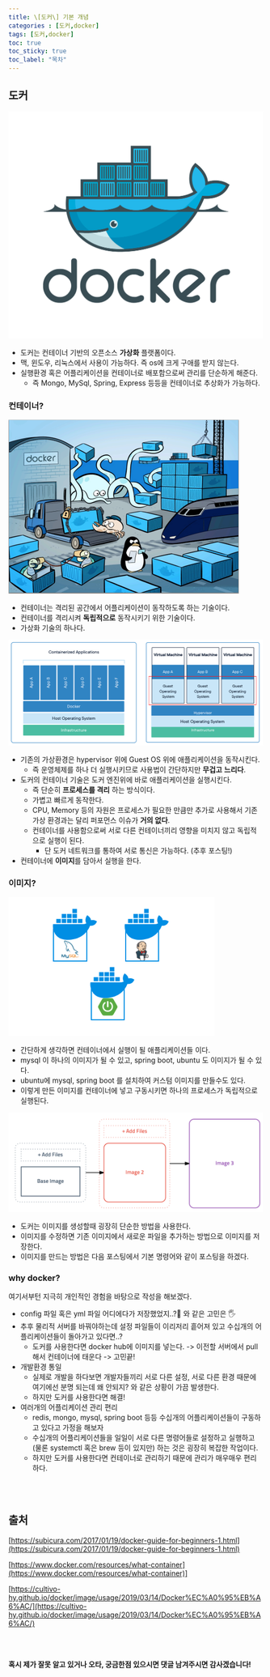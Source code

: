 ```yaml
---
title: \[도커\] 기본 개념
categories : [도커,docker]
tags: [도커,docker]
toc: true
toc_sticky: true
toc_label: "목차"
---
```


도커
-
![docker](/assets/img/back_end/2020_12_07/docker.png)

- 도커는 컨테이너 기반의 오픈소스 **가상화** 플랫폼이다.
- 맥, 윈도우, 리눅스에서 사용이 가능하다. 즉 os에 크게 구애를 받지 않는다.
- 실행환경 혹은 어플리케이션을 컨테이너로 배포함으로써 관리를 단순하게 해준다.
  - 즉 Mongo, MySql, Spring, Express 등등을 컨테이너로 추상화가 가능하다.


### 컨테이너?

![container](/assets/img/back_end/2020_12_07/container.png)

- 컨테이너는 격리된 공간에서 어플리케이션이 동작하도록 하는 기술이다.
- 컨테이너를 격리시켜 **독립적으로** 동작시키기 위한 기술이다.
- 가상화 기술의 하나다.

![docker-vs-vm](/assets/img/back_end/2020_12_07/docker-vm.png)

- 기존의 가상환경은 hypervisor 위에 Guest OS 위에 애플리케이션을 동작시킨다.
  - 즉 운영체제를 하나 더 실행시키므로 사용법이 간단하지만 **무겁고** **느리다**.
- 도커의 컨테이너 기술은 도커 엔진위에 바로 애플리케이션을 실행시킨다.
  - 즉 단순히 **프로세스를 격리** 하는 방식이다.
  - 가볍고 빠르게 동작한다.
  - CPU, Memory 등의 자원은 프로세스가 필요한 만큼만 추가로 사용해서 기존 가상 환경과는 달리 퍼포먼스 이슈가 **거의 없다**.
  - 컨테이너를 사용함으로써 서로 다른 컨테이너끼리 영향을 미치지 않고 독립적으로 실행이 된다.
    - 단 도커 네트워크를 통하여 서로 통신은 가능하다. (추후 포스팅!)
- 컨테이너에 **이미지**를 담아서 실행을 한다. 



### 이미지?

![docker_images](/assets/img/back_end/2020_12_07/images.png)

- 간단하게 생각하면 컨테이너에서 실행이 될 애플리케이션들 이다.
- mysql 이 하나의 이미지가 될 수 있고, spring boot, ubuntu 도 이미지가 될 수 있다.
- ubuntu에 mysql, spring boot 를 설치하여 커스텀 이미지를 만들수도 있다.
- 이렇게 만든 이미지를 컨테이너에 넣고 구동시키면 하나의 프로세스가 독립적으로 실행된다.


![docker_images](/assets/img/back_end/2020_12_07/docker-image.png)

- 도커는 이미지를 생성할때 굉장히 단순한 방법을 사용한다.
- 이미지를 수정하면 기존 이미지에서 새로운 파일을 추가하는 방법으로 이미지를 저장한다.
- 이미지를 만드는 방법은 다음 포스팅에서 기본 명령어와 같이 포스팅을 하겠다.

### why docker?
여기서부턴 지극히 개인적인 경험을 바탕으로 작성을 해보겠다.

- config 파일 혹은 yml 파일 어디에다가 저장했었지..?🤔 와 같은 고민은 🖐
- 추후 물리적 서버를 바꿔야하는데 설정 파일들이 이리저리 흩어져 있고 수십개의 어플리케이션들이 돌아가고 있다면..?
  - 도커를 사용한다면 docker hub에 이미지를 넣는다. -> 이전할 서버에서 pull 해서 컨테이너에 태운다 -> 고민끝!
- 개발환경 통일
  - 실제로 개발을 하다보면 개발자들끼리 서로 다른 설정, 서로 다른 환경 때문에 여기에선 분명 되는데 왜 안되지? 와 같은 상황이 가끔 발생한다.
  - 하지만 도커를 사용한다면 해결!
- 여러개의 어플리케이션 관리 편리
  - redis, mongo, mysql, spring boot 등등 수십개의 어플리케이션들이 구동하고 있다고 가정을 해보자
  - 수십개의 어플리케이션들을 일일이 서로 다른 명령어들로 설정하고 실행하고 (물론 systemctl 혹은 brew 등이 있지만) 하는 것은 굉장히 복잡한 작업이다.
  - 하지만 도커를 사용한다면 컨테이너로 관리하기 때문에 관리가 매우매우 편리하다.


<br><br>




출처
-

[https://subicura.com/2017/01/19/docker-guide-for-beginners-1.html](https://subicura.com/2017/01/19/docker-guide-for-beginners-1.html)

[https://www.docker.com/resources/what-container](https://www.docker.com/resources/what-container)]

[https://cultivo-hy.github.io/docker/image/usage/2019/03/14/Docker%EC%A0%95%EB%A6%AC/](https://cultivo-hy.github.io/docker/image/usage/2019/03/14/Docker%EC%A0%95%EB%A6%AC/)

<br><br>



**혹시 제가 잘못 알고 있거나 오타, 궁금한점 있으시면 댓글 남겨주시면 감사겠습니다!**
